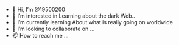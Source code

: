 - 👋 Hi, I’m @19500200
- 👀 I’m interested in Learning about the dark Web..
- 🌱 I’m currently learning About what is really going on worldwide 
- 💞️ I’m looking to collaborate on ...
- 📫 How to reach me ...

<!---
19500200/19500200 is a ✨ special ✨ repository because its `README.md` (this file) appears on your GitHub profile.
You can click the Preview link to take a look at your changes.
--->
